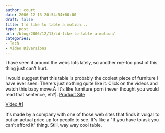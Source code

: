 ```yaml
---
author: court
date: 2006-12-13 20:54:54+00:00
draft: false
title: I'd like to table a motion...
type: post
url: /blog/2006/12/13/id-like-to-table-a-motion/
categories:
- Tech
- Video Diversions
---
```


I have seen it around the webs lots lately, so another me-too post of this thing just can't hurt.

I would suggest that this table is probably the coolest piece of furniture I have ever seen.  There's just nothing quite like it.  Click on the videos and watch this baby move.Â  It's like furniture porn (never thought you would read that sentence, eh?).
[Product Site ](http://www.dbfletcher.com/capstan/)

[Video #1](http://www.dbfletcher.com/files/dbfletcher_capstan_both.mp4)

It's made by a company with one of those web sites that finds it vulgar to put an actual price up for people to see.  It's like a "If you have to ask you can't afford it" thing.  Still, way way cool table.
